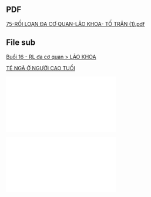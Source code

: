 ## PDF  
[75-RỐI LOẠN ĐA CƠ QUAN-LÃO KHOA- TỐ TRÂN (1).pdf](75-R%E1%BB%90I%20LO%E1%BA%A0N%20%C4%90A%20C%C6%A0%20QUAN-L%C3%83O%20KHOA-%20T%E1%BB%90%20TR%C3%82N%20(1).pdf)  
  
## File sub  
[Buổi 16 - RL đa cơ quan > LÃO KHOA](../../Bu%E1%BB%95i%2016%20-%20RL%20%C4%91a%20c%C6%A1%20quan.md#LÃO%20KHOA)  
  
[TÉ NGÃ Ở NGƯỜI CAO TUỔI](./T%C3%89%20NG%C3%83%20%E1%BB%9E%20NG%C6%AF%E1%BB%9CI%20CAO%20TU%E1%BB%94I.md)  
  
![Đề TỐT NGHIỆP 2022 - 2 (hệ NGOẠI) - Câu 111](%C4%90%E1%BB%81%20T%E1%BB%90T%20NGHI%E1%BB%86P%202022%20-%202%20(h%E1%BB%87%20NGO%E1%BA%A0I)%20-%20C%C3%A2u%20111.md)  
  
![Đề TỐT NGHIỆP 2022 - 1 (hệ NGOẠI) - Câu 111](%C4%90%E1%BB%81%20T%E1%BB%90T%20NGHI%E1%BB%86P%202022%20-%201%20(h%E1%BB%87%20NGO%E1%BA%A0I)%20-%20C%C3%A2u%20111.md)